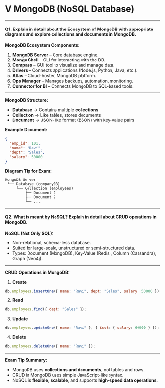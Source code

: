 # **V MongoDB (NoSQL Database)**

---

#### **Q1. Explain in detail about the Ecosystem of MongoDB with appropriate diagrams and explore collections and documents in MongoDB.**

**MongoDB Ecosystem Components:**

1. **MongoDB Server** – Core database engine.
2. **Mongo Shell** – CLI for interacting with the DB.
3. **Compass** – GUI tool to visualize and manage data.
4. **Drivers** – Connects applications (Node.js, Python, Java, etc.).
5. **Atlas** – Cloud-hosted MongoDB platform.
6. **Ops Manager** – Manages backups, automation, monitoring.
7. **Connector for BI** – Connects MongoDB to SQL-based tools.

---

**MongoDB Structure:**

* **Database** → Contains multiple **collections**
* **Collection** → Like tables, stores documents
* **Document** → JSON-like format (BSON) with key-value pairs

**Example Document:**

```json
{
  "emp_id": 101,
  "name": "Ravi",
  "dept": "Sales",
  "salary": 50000
}
```

**Diagram Tip for Exam:**

```
MongoDB Server
 └── Database (companyDB)
     └── Collection (employees)
         ├── Document 1
         ├── Document 2
         └── ...
```

---

#### **Q2. What is meant by NoSQL? Explain in detail about CRUD operations in MongoDB.**

**NoSQL (Not Only SQL):**

* Non-relational, schema-less database.
* Suited for large-scale, unstructured or semi-structured data.
* Types: Document (MongoDB), Key-Value (Redis), Column (Cassandra), Graph (Neo4j).

---

**CRUD Operations in MongoDB:**

1. **Create**

```js
db.employees.insertOne({ name: "Ravi", dept: "Sales", salary: 50000 });
```

2. **Read**

```js
db.employees.find({ dept: "Sales" });
```

3. **Update**

```js
db.employees.updateOne({ name: "Ravi" }, { $set: { salary: 60000 } });
```

4. **Delete**

```js
db.employees.deleteOne({ name: "Ravi" });
```

---

**Exam Tip Summary:**

* MongoDB uses **collections and documents**, not tables and rows.
* CRUD in MongoDB uses simple JavaScript-like syntax.
* NoSQL is **flexible**, **scalable**, and supports **high-speed data operations**.
